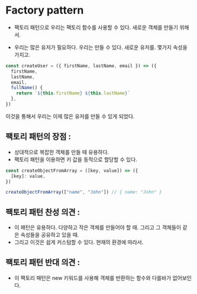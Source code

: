 # Factory pattern

- 팩토리 패턴으로 우리는 팩토리 함수를 사용할 수 있다. 새로운 객체를 만들기 위해서.

- 우리는 많은 유저가 필요하다. 우리는 만들 수 있다. 새로운 유저를. 몇가지 속성을 가지고.

```javascript
const createUser = ({ firstName, lastName, email }) => ({
  firstName,
  lastName,
  email,
  fullName() {
    return `${this.firstName} ${this.lastName}`
  },
})
```

이것을 통해서 우리는 이제 많은 유저를 만들 수 있게 되었다.

## 팩토리 패턴의 장점 :

- 상대적으로 복잡한 객체를 만들 때 유용하다.
- 팩토리 패턴을 이용하면 키 값을 동적으로 할당할 수 있다.

```javascript
const createObjectFromArray = ([key, value]) => ({
  [key]: value,
})

createObjectFromArray(["name", "John"]) // { name: "John" }
```

## 팩토리 패턴 찬성 의견 :

- 이 패턴은 유용하다. 다양하고 작은 객체를 만들어야 할 때. 그리고 그 객체들이 같은 속성들을 공유하고 있을 때.
- 그리고 이것은 쉽게 커스텀할 수 있다. 현재의 환경에 따라서.

## 팩토리 패턴 반대 의견 :

- 이 팩토리 패턴은 new 키워드를 사용해 객체를 반환하는 함수와 다를바가 없어보인다.
